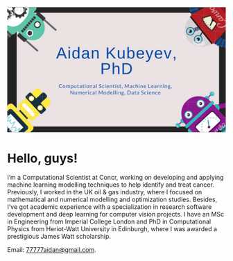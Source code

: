 ![Business card](Business_card_2.jpg)
  # Hello, guys!
I’m a Computational Scientist at Concr, working on developing and applying machine learning modelling techniques to help identify and treat cancer. Previously, I worked in the UK oil & gas industry, where I focused on mathematical and numerical modelling and optimization studies. 
Besides, I’ve got academic experience with a specialization in research software development and deep learning for computer vision projects. I have an MSc in Engineering from Imperial College London and PhD in Computational Physics from Heriot-Watt University in Edinburgh, where I was awarded a prestigious James Watt scholarship. 

 Email: 77777aidan@gmail.com.

<!---
ramm777/ramm777 is a ✨ special ✨ repository because its `README.md` (this file) appears on your GitHub profile.
You can click the Preview link to take a look at your changes.
🌱 I’m currently learning more DS to become an expert
--->

